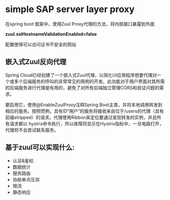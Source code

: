 # simple SAP server layer proxy

在spring boot 框架中，使用Zuul Proxy代理的方法，将内部接口暴露到外面

**zuul.sslHostnameValidationEnabled=false**

配置使得可以访问证书不安全的网站

## 嵌入式Zuul反向代理
Spring Cloud已经创建了一个嵌入式Zuul代理，以简化UI应用程序想要代理对一个或多个后端服务的呼叫的非常常见的用例的开发。此功能对于用户界面对其所需的后端服务进行代理是有用的，避免了对所有后端独立管理CORS和验证问题的需求。

要启用它，使用@EnableZuulProxy注释Spring Boot主类，并将本地调用转发到相应的服务。按照惯例，具有ID“用户”的服务将接收来自位于/users的代理（具有前缀stripped）的请求。代理使用Ribbon来定位要通过发现转发的实例，并且所有请求都以 hystrix命令执行，所以故障将显示在Hystrix指标中，一旦电路打开，代理将不会尝试联系服务。


## 基于zuul可以实现什么:

- 认证&鉴权
- 数据统计
- 服务路由
- 协助单点压测
- 限流
- 静态响应
